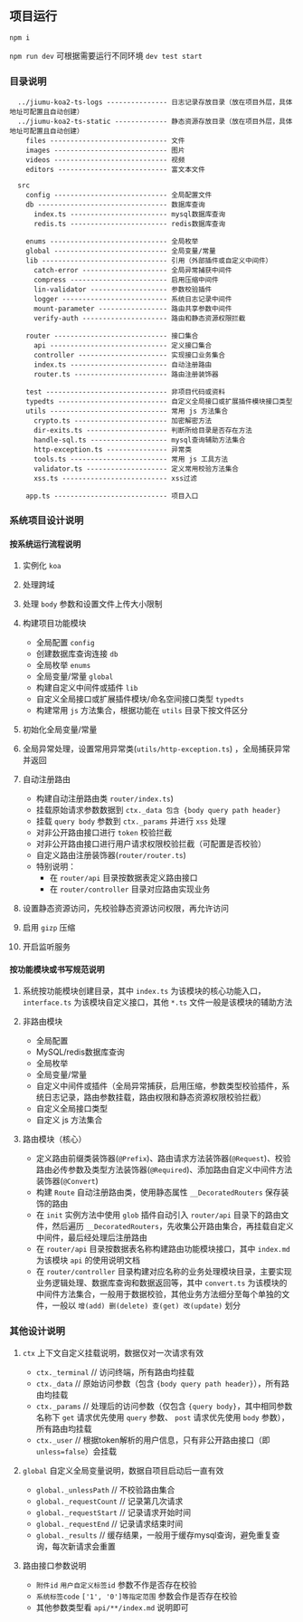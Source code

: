 ## 项目运行

`npm i`

`npm run dev` 可根据需要运行不同环境 `dev test start`


### 目录说明

```
  ../jiumu-koa2-ts-logs --------------- 日志记录存放目录（放在项目外层，具体地址可配置且自动创建）
  ../jiumu-koa2-ts-static ------------- 静态资源存放目录（放在项目外层，具体地址可配置且自动创建）
    files ----------------------------- 文件
    images ---------------------------- 图片
    videos ---------------------------- 视频
    editors --------------------------- 富文本文件

  src
    config ---------------------------- 全局配置文件
    db -------------------------------- 数据库查询
      index.ts ------------------------ mysql数据库查询
      redis.ts ------------------------ redis数据库查询

    enums ----------------------------- 全局枚举
    global ---------------------------- 全局变量/常量
    lib ------------------------------- 引用（外部插件或自定义中间件）
      catch-error --------------------- 全局异常捕获中间件
      compress ------------------------ 启用压缩中间件
      lin-validator ------------------- 参数校验插件
      logger -------------------------- 系统日志记录中间件
      mount-parameter ----------------- 路由共享参数中间件
      verify-auth --------------------- 路由和静态资源权限拦截

    router ---------------------------- 接口集合
      api ----------------------------- 定义接口集合
      controller ---------------------- 实现接口业务集合
      index.ts ------------------------ 自动注册路由
      router.ts ----------------------- 路由注册装饰器
    
    test ------------------------------ 非项目代码或资料
    typedts --------------------------- 自定义全局接口或扩展插件模块接口类型
    utils ----------------------------- 常用 js 方法集合
      crypto.ts ----------------------- 加密解密方法
      dir-exits.ts -------------------- 判断所给目录是否存在方法
      handle-sql.ts ------------------- mysql查询辅助方法集合
      http-exception.ts --------------- 异常类
      tools.ts ------------------------ 常用 js 工具方法
      validator.ts -------------------- 定义常用校验方法集合
      xss.ts -------------------------- xss过滤

    app.ts ---------------------------- 项目入口
```

### 系统项目设计说明

#### 按系统运行流程说明

  1. 实例化 `koa` 

  2. 处理跨域 

  3. 处理 `body` 参数和设置文件上传大小限制

  4. 构建项目功能模块
     - 全局配置 `config`
     - 创建数据库查询连接 `db`
     - 全局枚举 `enums`
     - 全局变量/常量 `global`
     - 构建自定义中间件或插件 `lib`
     - 自定义全局接口或扩展插件模块/命名空间接口类型 `typedts`
     - 构建常用 `js` 方法集合，根据功能在 `utils` 目录下按文件区分

  5. 初始化全局变量/常量

  6. 全局异常处理，设置常用异常类(`utils/http-exception.ts`) ，全局捕获异常并返回

  7. 自动注册路由
     - 构建自动注册路由类 `router/index.ts`)
     - 挂载原始请求参数数据到 `ctx._data 包含 {body query path header}`
     - 挂载 `query body` 参数到 `ctx._params` 并进行 `xss` 处理
     - 对非公开路由接口进行 `token` 校验拦截
     - 对非公开路由接口进行用户请求权限校验拦截（可配置是否校验）
     - 自定义路由注册装饰器(`router/router.ts`) 
     - 特别说明：
       - 在 `router/api` 目录按数据表定义路由接口
       - 在 `router/controller` 目录对应路由实现业务

  8. 设置静态资源访问，先校验静态资源访问权限，再允许访问

  9. 启用 `gizp` 压缩

  10. 开启监听服务

#### 按功能模块或书写规范说明

  1. 系统按功能模块创建目录，其中 `index.ts` 为该模块的核心功能入口，`interface.ts` 为该模块自定义接口，其他 `*.ts` 文件一般是该模块的辅助方法

  2. 非路由模块
     - 全局配置
     - MySQL/redis数据库查询
     - 全局枚举
     - 全局变量/常量
     - 自定义中间件或插件（全局异常捕获，启用压缩，参数类型校验插件，系统日志记录，路由参数挂载，路由权限和静态资源权限校验拦截）
     - 自定义全局接口类型
     - 自定义 js 方法集合

  3. 路由模块（核心）
     - 定义路由前缀类装饰器(`@Prefix`)、路由请求方法装饰器(`@Request`)、校验路由必传参数及类型方法装饰器(`@Required`)、添加路由自定义中间件方法装饰器(`@Convert`)
     - 构建 `Route` 自动注册路由类，使用静态属性 `__DecoratedRouters` 保存装饰的路由
     - 在 `init` 实例方法中使用 `glob` 插件自动引入 `router/api` 目录下的路由文件，然后遍历 `__DecoratedRouters`，先收集公开路由集合，再挂载自定义中间件，最后经处理后注册路由
     - 在 `router/api` 目录按数据表名称构建路由功能模块接口，其中 `index.md` 为该模块 `api` 的使用说明文档
     - 在 `router/controller` 目录构建对应名称的业务处理模块目录，主要实现业务逻辑处理、数据库查询和数据返回等，其中 `convert.ts` 为该模块的中间件方法集合，一般用于数据校验，其他业务方法细分至每个单独的文件，一般以 `增(add) 删(delete) 查(get) 改(update)` 划分

### 其他设计说明

  1. `ctx` 上下文自定义挂载说明，数据仅对一次请求有效
     - `ctx._terminal` // 访问终端，所有路由均挂载
     - `ctx._data` // 原始访问参数（包含 `{body query path header}`），所有路由均挂载
     - `ctx._params` // 处理后的访问参数（仅包含 `{query body}`，其中相同参数名称下 `get` 请求优先使用 `query` 参数、 `post` 请求优先使用 `body` 参数），所有路由均挂载
     - `ctx._user` // 根据token解析的用户信息，只有非公开路由接口（即`unless=false`）会挂载

  2. `global` 自定义全局变量说明，数据自项目启动后一直有效
     - `global._unlessPath` // 不校验路由集合
     - `global._requestCount` // 记录第几次请求
     - `global._requestStart` // 记录请求开始时间
     - `global._requestEnd` // 记录请求结束时间
     - `global._results` // 缓存结果，一般用于缓存mysql查询，避免重复查询，每次新请求会重置

  3. 路由接口参数说明
     - `附件id` `用户自定义标签id` 参数不作是否存在校验
     - `系统标签code` `['1', '0']等指定范围` 参数会作是否存在校验
     - 其他参数类型看 `api/**/index.md` 说明即可
